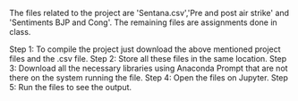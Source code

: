 The files related to the project are 'Sentana.csv','Pre and post air strike' and 'Sentiments BJP and Cong'. The remaining files are assignments done in class.

Step 1: To compile the project just download the above mentioned project files and the .csv file.
Step 2: Store all these files in the same location.
Step 3: Download all the necessary libraries using Anaconda Prompt that are not there on the system running the file.
Step 4: Open the files on Jupyter.
Step 5: Run the files to see the output.
